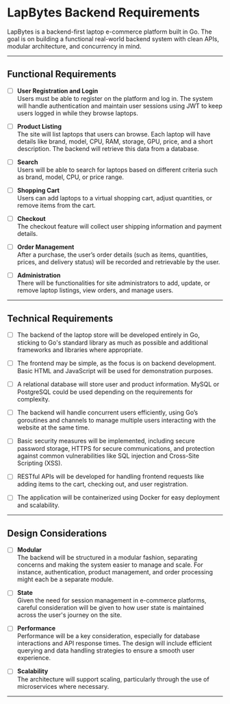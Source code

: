 # LapBytes Backend Requirements

LapBytes is a backend-first laptop e-commerce platform built in Go.  The goal is on building a functional real-world backend system with clean APIs, modular architecture, and concurrency in mind.

---

## Functional Requirements

- [ ] **User Registration and Login**  
  Users must be able to register on the platform and log in. The system will handle authentication and maintain user sessions using JWT to keep users logged in while they browse laptops.

- [ ] **Product Listing**  
  The site will list laptops that users can browse. Each laptop will have details like brand, model, CPU, RAM, storage, GPU, price, and a short description. The backend will retrieve this data from a database.

- [ ] **Search**  
  Users will be able to search for laptops based on different criteria such as brand, model, CPU, or price range.

- [ ] **Shopping Cart**  
  Users can add laptops to a virtual shopping cart, adjust quantities, or remove items from the cart.

- [ ] **Checkout**  
  The checkout feature will collect user shipping information and payment details.
- [ ] **Order Management**  
  After a purchase, the user’s order details (such as items, quantities, prices, and delivery status) will be recorded and retrievable by the user.

- [ ] **Administration**  
  There will be functionalities for site administrators to add, update, or remove laptop listings, view orders, and manage users.

---

## Technical Requirements

- [ ] The backend of the laptop store will be developed entirely in Go, sticking to  Go's standard library as much as possible and additional frameworks and libraries where appropriate.

- [ ] The frontend may be simple, as the focus is on backend development. Basic HTML and JavaScript will be used for demonstration purposes.

- [ ] A relational database will store user and product information. MySQL or PostgreSQL could be used depending on the requirements for complexity.

- [ ] The backend will handle concurrent users efficiently, using Go’s goroutines and channels to manage multiple users interacting with the website at the same time.

- [ ] Basic security measures will be implemented, including secure password storage, HTTPS for secure communications, and protection against common vulnerabilities like SQL injection and Cross-Site Scripting (XSS).

- [ ] RESTful APIs will be developed for handling frontend requests like adding items to the cart, checking out, and user registration.

- [ ] The application will be containerized using Docker for easy deployment and scalability.

---

## Design Considerations

- [ ] **Modular**  
  The backend will be structured in a modular fashion, separating concerns and making the system easier to manage and scale. For instance, authentication, product management, and order processing might each be a separate module.

- [ ] **State**  
  Given the need for session management in e-commerce platforms, careful consideration will be given to how user state is maintained across the user's journey on the site.

- [ ] **Performance**  
  Performance will be a key consideration, especially for database interactions and API response times. The design will include efficient querying and data handling strategies to ensure a smooth user experience.

- [ ] **Scalability**  
  The architecture will support scaling, particularly through the use of microservices where necessary.

---
